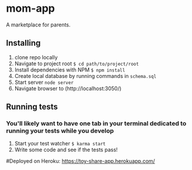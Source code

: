 # mom-app
A marketplace for parents.

## Installing

1. clone repo locally
2. Navigate to project root `$ cd path/to/project/root`
3. Install dependencies with NPM `$ npm install`
4. Create local database by running commands in `schema.sql`
5. Start server `node server`
6. Navigate browser to (http://localhost:3050/)

## Running tests
### You'll likely want to have one tab in your terminal dedicated to running your tests while you develop

1. Start your test watcher `$ karma start`
2. Write some code and see if the tests pass!

#Deployed on Heroku:
https://toy-share-app.herokuapp.com/
